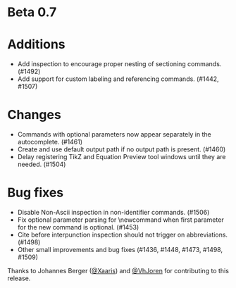 # Beta 0.7

# Additions
* Add inspection to encourage proper nesting of sectioning commands. (#1492)
* Add support for custom labeling and referencing commands. (#1442, #1507)

# Changes
* Commands with optional parameters now appear separately in the autocomplete. (#1461)
* Create and use default output path if no output path is present. (#1460)
* Delay registering TikZ and Equation Preview tool windows until they are needed. (#1504)

# Bug fixes
* Disable Non-Ascii inspection in non-identifier commands. (#1506)
* Fix optional parameter parsing for \newcommand when first parameter for the new command is optional. (#1453)
* Cite before interpunction inspection should not trigger on abbreviations. (#1498)
* Other small improvements and bug fixes (#1436, #1448, #1473, #1498, #1509)

Thanks to Johannes Berger ([@Xaaris](https://github.com/xaaris)) and [@VhJoren](https://github.com/VhJoren) for contributing to this release.
